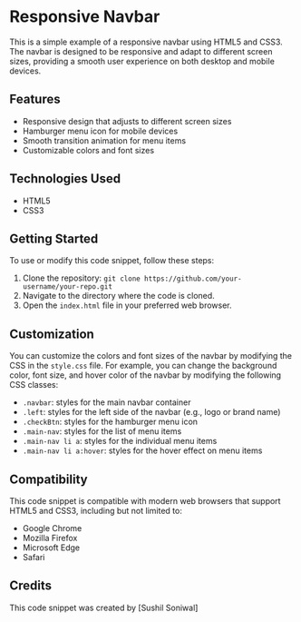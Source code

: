 # Responsive Navbar

This is a simple example of a responsive navbar using HTML5 and CSS3. The navbar is designed to be responsive and adapt to different screen sizes, providing a smooth user experience on both desktop and mobile devices.

## Features
- Responsive design that adjusts to different screen sizes
- Hamburger menu icon for mobile devices
- Smooth transition animation for menu items
- Customizable colors and font sizes

## Technologies Used
- HTML5
- CSS3

## Getting Started
To use or modify this code snippet, follow these steps:

1. Clone the repository: `git clone https://github.com/your-username/your-repo.git`
2. Navigate to the directory where the code is cloned.
3. Open the `index.html` file in your preferred web browser.

## Customization
You can customize the colors and font sizes of the navbar by modifying the CSS in the `style.css` file. For example, you can change the background color, font size, and hover color of the navbar by modifying the following CSS classes:

- `.navbar`: styles for the main navbar container
- `.left`: styles for the left side of the navbar (e.g., logo or brand name)
- `.checkBtn`: styles for the hamburger menu icon
- `.main-nav`: styles for the list of menu items
- `.main-nav li a`: styles for the individual menu items
- `.main-nav li a:hover`: styles for the hover effect on menu items

## Compatibility
This code snippet is compatible with modern web browsers that support HTML5 and CSS3, including but not limited to:
- Google Chrome
- Mozilla Firefox
- Microsoft Edge
- Safari

## Credits
This code snippet was created by [Sushil Soniwal]

